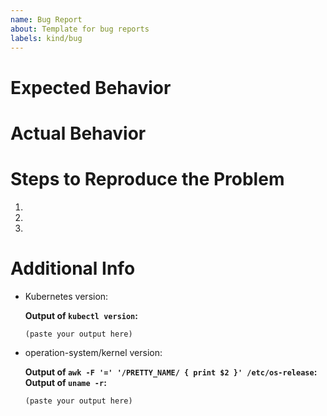```yaml
---
name: Bug Report
about: Template for bug reports
labels: kind/bug
---
```


# Expected Behavior

# Actual Behavior

# Steps to Reproduce the Problem

1.
2.
3.

# Additional Info

- Kubernetes version:

  **Output of `kubectl version`:**

  ```
  (paste your output here)
  ```


- operation-system/kernel version:
  
  **Output of `awk -F '=' '/PRETTY_NAME/ { print $2 }' /etc/os-release`:**
  **Output of `uname -r`:**
  ```
  (paste your output here)
  ```

<!-- Any other additional information -->
